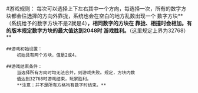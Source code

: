 #游戏规则：
	每次可以选择上下左右其中一个方向，每选择一次，所有的数字方
	块都会往选择的方向外靠拢，系统也会在空白的地方乱数出现一个
	数字方块**（系统给予的数字方块不是2就是4）**，相同数字的方块在
	靠拢、相撞时会相加。有的版本规定数字方块的最大值达到2048时
	游戏胜利。**（这里规定上界为32768）**

	##游戏初始设置：
		初始具有两个方块，值是2或4。

	##游戏结束条件：
		当选择所有方向时均无法合并，则游戏失败。规定，方块内数
		值达到32768时游戏结束，玩家胜利。
		**注意：并不是所有方格均有数字时结束。**
